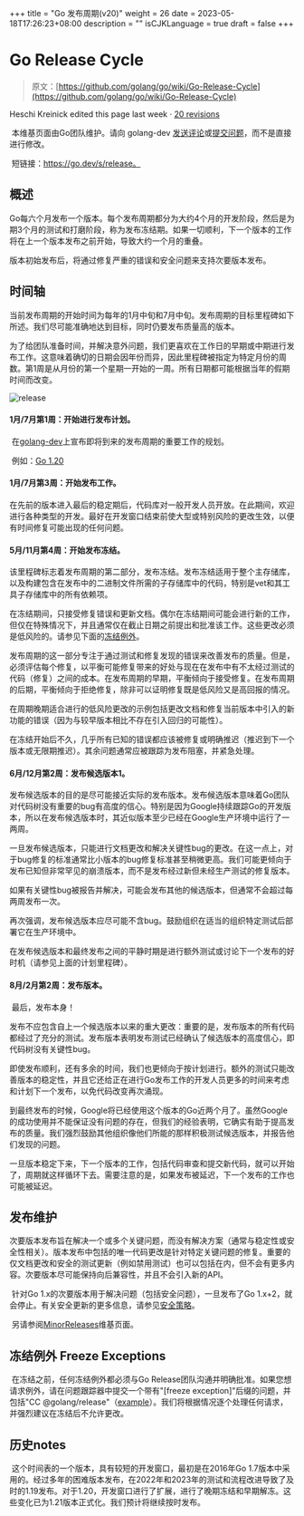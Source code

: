 +++
title = "Go 发布周期(v20)"
weight = 26
date = 2023-05-18T17:26:23+08:00
description = ""
isCJKLanguage = true
draft = false
+++
# Go Release Cycle

> 原文：[https://github.com/golang/go/wiki/Go-Release-Cycle](https://github.com/golang/go/wiki/Go-Release-Cycle)

Heschi Kreinick edited this page last week · [20 revisions](https://github.com/golang/go/wiki/Go-Release-Cycle/_history)

​	本维基页面由Go团队维护。请向 golang-dev [发送评论](https://groups.google.com/group/golang-dev)或[提交问题](https://go.dev/issue)，而不是直接进行修改。

​	短链接：https://go.dev/s/release。

## 概述

​	Go每六个月发布一个版本。每个发布周期都分为大约4个月的开发阶段，然后是为期3个月的测试和打磨阶段，称为发布冻结期。如果一切顺利，下一个版本的工作将在上一个版本发布之前开始，导致大约一个月的重叠。

​	版本初始发布后，将通过修复严重的错误和安全问题来支持次要版本发布。

## 时间轴

​	当前发布周期的开始时间为每年的1月中旬和7月中旬。发布周期的目标里程碑如下所述。我们尽可能准确地达到目标，同时仍要发布质量高的版本。

​	为了给团队准备时间，并解决意外问题，我们更喜欢在工作日的早期或中期进行发布工作。这意味着确切的日期会因年份而异，因此里程碑被指定为特定月份的周数。第1周是从月份的第一个星期一开始的一周。所有日期都可能根据当年的假期时间而改变。

![release](https://user-images.githubusercontent.com/24611692/223832580-b613c098-cd8b-4d48-b5c4-cf349e7cc269.svg)

#### 1月/7月第1周：开始进行发布计划。

​	在[golang-dev](https://groups.google.com/group/golang-dev)上宣布即将到来的发布周期的重要工作的规划。

​	例如：[Go 1.20](https://groups.google.com/g/golang-dev/c/V8ez4YunkeE)

#### 1月/7月第3周：开始发布工作。

​	在先前的版本进入最后的稳定期后，代码库对一般开发人员开放。在此期间，欢迎进行各种类型的开发。最好在开发窗口结束前使大型或特别风险的更改生效，以便有时间修复可能出现的任何问题。

#### 5月/11月第4周：开始发布冻结。

​	该里程碑标志着发布周期的第二部分，发布冻结。发布冻结适用于整个主存储库，以及构建包含在发布中的二进制文件所需的子存储库中的代码，特别是vet和其工具子存储库中的所有依赖项。

​	在冻结期间，只接受修复错误和更新文档。偶尔在冻结期间可能会进行新的工作，但仅在特殊情况下，并且通常仅在截止日期之前提出和批准该工作。这些更改必须是低风险的。请参见下面的[冻结例外](#freeze-exceptions)。

​	发布周期的这一部分专注于通过测试和修复发现的错误来改善发布的质量。但是，必须评估每个修复，以平衡可能修复带来的好处与现在在发布中有不太经过测试的代码（修复）之间的成本。在发布周期的早期，平衡倾向于接受修复。在发布周期的后期，平衡倾向于拒绝修复，除非可以证明修复既是低风险又是高回报的情况。

​	在周期晚期适合进行的低风险更改的示例包括更改文档和修复当前版本中引入的新功能的错误（因为与较早版本相比不存在引入回归的可能性）。

​	在冻结开始后不久，几乎所有已知的错误都应该被修复或明确推迟（推迟到下一个版本或无限期推迟）。其余问题通常应被跟踪为发布阻塞，并紧急处理。

#### 6月/12月第2周：发布候选版本1。

​	发布候选版本的目的是尽可能接近实际的发布版本。发布候选版本意味着Go团队对代码树没有重要的bug有高度的信心。特别是因为Google持续跟踪Go的开发版本，所以在发布候选版本时，其近似版本至少已经在Google生产环境中运行了一两周。

​	一旦发布候选版本，只能进行文档更改和解决关键性bug的更改。在这一点上，对于bug修复的标准通常比小版本的bug修复标准甚至稍微更高。我们可能更倾向于发布已知但非常罕见的崩溃版本，而不是发布经过新但未经生产测试的修复版本。

​	如果有关键性bug被报告并解决，可能会发布其他的候选版本，但通常不会超过每两周发布一次。

​	再次强调，发布候选版本应尽可能不含bug。鼓励组织在适当的组织特定测试后部署它在生产环境中。

​	在发布候选版本和最终发布之间的平静时期是进行额外测试或讨论下一个发布的好时机（请参见上面的计划里程碑）。

#### 8月/2月第2周：发布版本。

​	最后，发布本身！

​	发布不应包含自上一个候选版本以来的重大更改：重要的是，发布版本的所有代码都经过了充分的测试。发布版本表明发布测试已经确认了候选版本的高度信心，即代码树没有关键性bug。

​	即使发布顺利，还有多余的时间，我们也更倾向于按计划进行。额外的测试只能改善版本的稳定性，并且它还给正在进行Go发布工作的开发人员更多的时间来考虑和计划下一个发布，以免代码改变再次涌现。

​	到最终发布的时候，Google将已经使用这个版本的Go近两个月了。虽然Google的成功使用并不能保证没有问题的存在，但我们的经验表明，它确实有助于提高发布的质量。我们强烈鼓励其他组织像他们所能的那样积极测试候选版本，并报告他们发现的问题。

​	一旦版本稳定下来，下一个版本的工作，包括代码审查和提交新代码，就可以开始了，周期就这样循环下去。需要注意的是，如果发布被延迟，下一个发布的工作也可能被延迟。

## 发布维护

​	次要版本发布旨在解决一个或多个关键问题，而没有解决方案（通常与稳定性或安全性相关）。版本发布中包括的唯一代码更改是针对特定关键问题的修复。重要的仅文档更改和安全的测试更新（例如禁用测试）也可以包括在内，但不会有更多内容。次要版本尽可能保持向后兼容性，并且不会引入新的API。

​	针对Go 1.x的次要版本用于解决问题（包括安全问题），一旦发布了Go 1.x+2，就会停止。有关安全更新的更多信息，请参见[安全策略](../GoSecurity/GoSecurity)。

​	另请参阅[MinorReleases](https://go.dev/wiki/MinorReleases)维基页面。

## 冻结例外 Freeze Exceptions

​	在冻结之前，任何冻结例外都必须与Go Release团队沟通并明确批准。如果您想请求例外，请在问题跟踪器中提交一个带有"[freeze exception]"后缀的问题，并包括"CC @golang/release"（[example](https://go.dev/issue/42747)）。我们将根据情况逐个处理任何请求，并强烈建议在冻结后不允许更改。

## 历史notes

​	这个时间表的一个版本，具有较短的开发窗口，最初是在2016年Go 1.7版本中采用的。经过多年的困难版本发布，在2022年和2023年的测试和流程改进导致了及时的1.19发布。对于1.20，开发窗口进行了扩展，进行了晚期冻结和早期解冻。这些变化已为1.21版本正式化。我们预计将继续按时发布。
